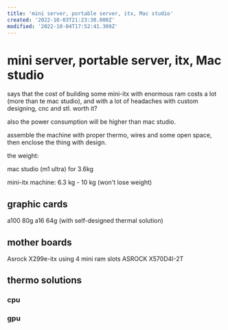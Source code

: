 ```yaml
---
title: 'mini server, portable server, itx, Mac studio'
created: '2022-10-03T21:23:30.000Z'
modified: '2022-10-04T17:52:41.309Z'
---
```


# mini server, portable server, itx, Mac studio

says that the cost of building some mini-itx with enormous ram costs a lot (more than te mac studio), and with a lot of headaches with custom designing, cnc and stl. worth it?

also the power consumption will be higher than mac studio.

assemble the machine with proper thermo, wires and some open space, then enclose the thing with design.


the weight:

mac studio (m1 ultra) for 3.6kg 

mini-itx machine: 6.3 kg - 10 kg (won't lose weight)

## graphic cards

a100 80g
a16 64g (with self-designed thermal solution)

## mother boards

Asrock X299e-itx using 4 mini ram slots
ASROCK X570D4I-2T

## thermo solutions
### cpu
### gpu
